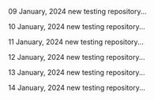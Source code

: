 09 January, 2024
new testing repository...

10 January, 2024
new testing repository...

11 January, 2024
new testing repository...

12 January, 2024
new testing repository...

13 January, 2024
new testing repository...

14 January, 2024
new testing repository...